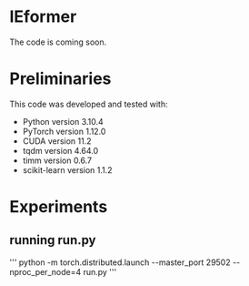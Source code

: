 # IEformer


The code is coming soon.


# Preliminaries

This code was developed and tested with:

- Python version 3.10.4
- PyTorch version 1.12.0
- CUDA version 11.2
- tqdm version 4.64.0
- timm version 0.6.7
- scikit-learn version 1.1.2

# Experiments

## running run.py

'''
python -m torch.distributed.launch --master_port 29502 --nproc_per_node=4 run.py
'''
